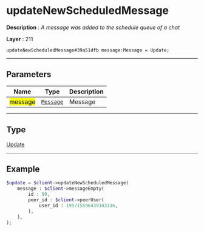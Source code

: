 # updateNewScheduledMessage

**Description** : *A message was added to the schedule queue of a chat*

**Layer** : 211

```tl
updateNewScheduledMessage#39a51dfb message:Message = Update;
```

---

## Parameters

| Name | Type | Description |
| :---: | :---: | :--- |
| <mark>message</mark> | [`Message`](type/Message) | Message |

---

## Type

[Update](type/Update)

---

## Example

```php
$update = $client->updateNewScheduledMessage(
	message : $client->messageEmpty(
		id : 90,
		peer_id : $client->peerUser(
			user_id : 195715596439343136,
		),
	),
);
```